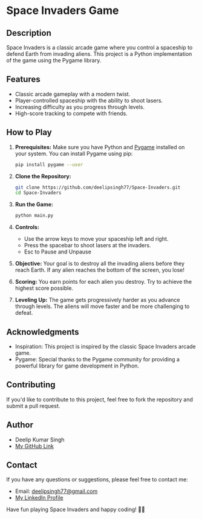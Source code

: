 # Space Invaders Game
## Description

Space Invaders is a classic arcade game where you control a spaceship to defend Earth from invading aliens. This project is a Python implementation of the game using the Pygame library.

## Features

- Classic arcade gameplay with a modern twist.
- Player-controlled spaceship with the ability to shoot lasers.
- Increasing difficulty as you progress through levels.
- High-score tracking to compete with friends.

## How to Play

1. **Prerequisites:** Make sure you have Python and [Pygame](https://www.pygame.org/) installed on your system. You can install Pygame using pip:

    ```bash
   pip install pygame --user 
    ```

3. **Clone the Repository:**

    ```bash
    git clone https://github.com/deelipsingh77/Space-Invaders.git
    cd Space-Invaders
    ```

4. **Run the Game:**

    ```bash
    python main.py
    ```

5. **Controls:**
    - Use the arrow keys to move your spaceship left and right.
    - Press the spacebar to shoot lasers at the invaders.
    - Esc to Pause and Unpause

6. **Objective:** Your goal is to destroy all the invading aliens before they reach Earth. If any alien reaches the bottom of the screen, you lose!

7. **Scoring:** You earn points for each alien you destroy. Try to achieve the highest score possible.

8. **Leveling Up:** The game gets progressively harder as you advance through levels. The aliens will move faster and be more challenging to defeat.

## Acknowledgments

- Inspiration: This project is inspired by the classic Space Invaders arcade game.
- Pygame: Special thanks to the Pygame community for providing a powerful library for game development in Python.

## Contributing

If you'd like to contribute to this project, feel free to fork the repository and submit a pull request.

## Author

- Deelip Kumar Singh
- [My GitHub Link](https://github.com/deelipsingh77)

## Contact

If you have any questions or suggestions, please feel free to contact me:

- Email: deelipsingh77@gmail.com
- [My LinkedIn Profile](https://www.linkedin.com/in/deelip-kumar-singh-659a04139/)

Have fun playing Space Invaders and happy coding! 🚀👾
